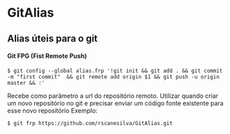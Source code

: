 # GitAlias
## Alias úteis para o git

#### Git FPG (Fist Remote Push)
```
$ git config --global alias.frp '!git init && git add . && git commit -m "first commit"  && git remote add origin $1 && git push -u origin master && :'
```
Recebe como parâmetro a url do repositório remoto. 
Utilizar quando criar um novo repositório no git e precisar enviar um código fonte existente para esse novo repositório
Exemplo:
```
$ git frp https://github.com/rscanesilva/GitAlias.git
```
